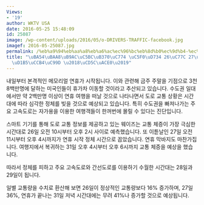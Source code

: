 ```yaml
---
Views:
- '19'
author: WKTV USA
date: 2016-05-25 15:48:09
id: 25087
image: /wp-content/uploads/2016/05/o-DRIVERS-TRAFFIC-facebook.jpg
imagef: 2016-05-25087.jpg
permalink: /%eb%a9%94%eb%aa%a8%eb%a6%ac%ec%96%bc%eb%8d%b0%ec%9d%b4-%ec%97%b0%ed%9c%b4-26%ec%9d%bc-27%ec%9d%bc-%ea%b5%90%ed%86%b5%ec%b2%b4%ec%a6%9d-%ec%b5%9c%ea%b3%a0/
title: "\uBA54\uBAA8\uB9AC\uC5BC\uB370\uC774 \uC5F0\uD734 26\uC77C 27\uC77C \uAD50\
  \uD1B5\uCCB4\uC99D \u2018\uCD5C\uACE0\u2019"
---
```


내일부터 본격적인 메모리얼 연휴가 시작됩니다. 이와 관련해 금주 주말을 기점으로 3천8백만명에 달하는 미국인들이 휴가차 이동할 것이라고 추산되고 있습니다. 수도권 일대에서만 약 2백만명 이상이 연휴 여행을 떠날 것으로 나타나면서 도로 교통 상황은 시간대에 따라 심각한 정체를 빚을 것으로 예상되고 있습니다. 특히 수도권을 빠져나가는 주요 고속도로는 자가용을 이용한 여행객들이 한꺼번에 몰릴 수 있다는 진단입니다.

스마트 기기를 통해 도로 교통 정보를 제공하고 있는 웨이즈는 교통 체증이 가장 극심한 시간대로 26일 오전 10시부터 오후 2시 사이로 예측했습니다. 또 이튿날인 27일 오전 11시부터 오후 4시까지가 연휴 시작 정체 시간으로 꼽았습니다. 연휴 막바지도 마찬가집니다. 여행지에서 복귀하는 31일 오후 4시부터 오후 6시까지 교통 체증을 예상을 했습니다.

따라서 정체를 피하고 주요 고속도로와 간선도로를 이용하기 수월한 시간대는 28일과 29일이 됩니다.

일별 교통량을 수치로 환산해 보면 26일이 정상적인 교통량보다 16% 증가하며, 27일 36%, 연휴가 끝나는 31일 저녁 시간대에는 무려 41%나 증가할 것으로 예상됩니다.

&nbsp;